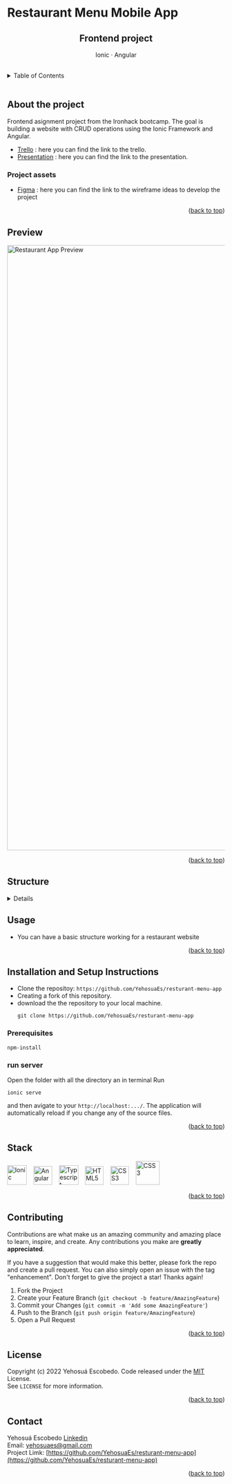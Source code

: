 <div id="top"></div>

# Restaurant Menu Mobile App

<div align="center"> 
  <div align="center">
    <h2>Frontend project</h2>
    <p>Ionic · Angular</p>
  </div>
</div>
</br>

<!-- TABLE OF CONTENTS -->
<details>
  <summary>Table of Contents</summary>
  <ol>
    <li>
      <a href="#about-the-project">About the project</a>
      <ul>
        <li><a href="#project-assets">Project assets </a></li>
      </ul>
    </li>
    <li>
     <a href="#structure">Structure</a>
   </li>
     <li><a href="#preview">Preview</a></li>
    <li>
        <a href="#installation-and-setup-instructions">Installation and Setup Instructions</a>
         <ul>
            <li><a href="#prerequisites">Prerequisites</a></li>
            <li><a href="#run-server">Run server</a></li>
        </ul>
    </li>
    <li><a href="#stack">Stack</a></li>
    <li><a href="#contributing">Contributing</a></li>
    <li><a href="#license">License</a></li>
    <li><a href="#contact">Contact</a></li>
  </ol>
</details>

</br>

## About the project

Frontend asignment project from the Ironhack bootcamp.
The goal is building a website with CRUD operations using the Ionic Framework and Angular.

- <a href="https://trello.com/b/1ch8lhXi/ionic-angular-proyecto-ironhack">Trello</a> : here you can find the link to the trello.
- <a href="https://docs.google.com/presentation/d/1noJfAu0VC0d96vVyPmmZ9pqLcB1yGTONpyLs4a4kXdQ/edit#slide=id.gc6f90357f_0_0">Presentation</a> : here you can find the link to the presentation.

### Project assets

- <a href="https://www.figma.com/file/u3KtbuAyopb2W4jzRiMEz8/IONIC-PROJECT?t=qrBXWqMIia4zzeDy-0">Figma</a> : here you can find the link to the wireframe ideas to develop the project

<p align="right">(<a href="#top">back to top</a>)

<!-- STRUCTURE -->

## Preview

<img width="1400" alt="Restaurant App Preview" src="https://user-images.githubusercontent.com/93733677/209320110-08f73230-2299-4500-8b71-4e6c9a07ed22.png">

<p align="right">(<a href="#top">back to top</a>)

<!-- STRUCTURE -->

## Structure

<details>

```
├─ app
|  ├─ auth
|  |  ├─ auth-routing.module.ts
|  |  ├─ auth.guard.spe.ts
|  |  ├─ auth.guard.ts
|  |  ├─ auth.module.ts
|  |  ├─ auth.page.html
|  |  ├─ auth.page.scss
|  |  ├─ auth.page.spec.ts
|  |  ├─ auth.page.ts
|  |  ├─ auth.srvice.spec.ts
|  |  ├─ auth.service.ts
|  |  └─ user.model.ts
|  ├─ contact
|  |  ├─ contact-routing.module.ts
|  |  ├─ contact.module.ts
|  |  ├─ contact.page.html
|  |  ├─ contact.page.scss
|  |  ├─ contact.page.spec.ts
|  |  └─ contact.page.ts
|  ├─ home
|  |  ├─ home-routing.module.ts
|  |  ├─ home.module.ts
|  |  ├─ home.page.html
|  |  ├─ home.page.scss
|  |  ├─ home.page.spec.ts
|  |  └─ home.page.ts
|  ├─ products
|  |  ├─ detail-product
|  |  |  ├── detail-product-routing.module.ts
|  |  |  ├── detail-product.module.ts
|  |  |  ├── detail-product.page.html
|  |  |  ├── detail-product.page.scss
|  |  |  ├── detail-product.page.spec.ts
|  |  |  └── detail-product.page.ts
|  |  ├─ edit-product
|  |  |  ├── edit-product-routing.module.ts
|  |  |  ├── edit-product.module.ts
|  |  |  ├── edit-product.page.html
|  |  |  ├── edit-product.page.scss
|  |  |  ├── edit-product.page.spec.ts
|  |  |  └── edit-product.page.ts
|  |  ├─ new-product
|  |  |  ├── new-product-routing.module.ts
|  |  |  ├── new-product.module.ts
|  |  |  ├── new-product.page.html
|  |  |  ├── new-product.page.scss
|  |  |  ├── new-product.page.spec.ts
|  |  |  └── new-product.page.ts
|  |  └─ product-item
|  |     ├── product-item.components.html
|  |     ├── product-item.components.scss
|  |     ├── product-item.components.spec.ts
|  |     └── product-item.components.ts
|  ├─ product.model.ts
|  ├─ product.service.ts
|  ├─ product.module.ts
|  ├─ product-routing.module.ts
|  ├─ product.page.html
|  ├─ product.page.scss
|  ├─ product.page.spec.ts
|  └─ product.page.ts
├── assets
├── environments
├── theme
├── global.scss
├── index.html
├── main.ts
├── polyfills.ts
├── test.ts
└── zone-flags.scss
```

<p align="right">(<a href="#top">back to top</a>)

</details>

<!-- USAGE -->

## Usage

- You can have a basic structure working for a restaurant website

<p align="right">(<a href="#top">back to top</a>)

<!-- INSTALLATION AND SETUP -->

## Installation and Setup Instructions

- Clone the repositoy: `https://github.com/YehosuaEs/resturant-menu-app`
- Creating a fork of this repository.
- download the the repository to your local machine.
  ```
  git clone https://github.com/YehosuaEs/resturant-menu-app
  ```

### Prerequisites

```
npm-install
```

### run server

Open the folder with all the directory an in terminal Run

```
ionic serve
```

and then avigate to your `http://localhost:.../`. The application will automatically reload if you change any of the source files.

<p align="right">(<a href="#top">back to top</a>)

<!-- STACK -->

## Stack

<div>
    <img width="45"  alt="Ionic" src="https://user-images.githubusercontent.com/93733677/209311910-ee8e535b-70e2-4d66-b8d0-dde9c963d502.png">&nbsp; &nbsp;
    <img width="43"  alt="Angular" src="https://material.angular.io/assets/img/homepage/angular-logo.svg">&nbsp; &nbsp;
    <img width="45"  alt="Typescript" src="https://upload.wikimedia.org/wikipedia/commons/thumb/4/4c/Typescript_logo_2020.svg/1200px-Typescript_logo_2020.svg.png">&nbsp; &nbsp;
    <img width="43" alt="HTML5" src="https://user-images.githubusercontent.com/93733677/175814924-338e3829-a7d8-4e3b-a9ff-6edf3d293a4f.png">&nbsp; &nbsp;
    <img width="43" alt="CSS3" src="https://user-images.githubusercontent.com/93733677/175814939-9e82779a-c8a2-4fe2-999a-22ff7ffb8282.png">&nbsp; &nbsp;
    <img width="55" alt="CSS3" src="https://upload.wikimedia.org/wikipedia/commons/thumb/9/96/Sass_Logo_Color.svg/1200px-Sass_Logo_Color.svg.png">&nbsp; &nbsp;

</div>

<p align="right">(<a href="#top">back to top</a>)

 <!-- CONTRIBUTING -->

## Contributing

Contributions are what make us an amazing community and amazing place to learn, inspire, and create. Any contributions you make are **greatly appreciated**.

If you have a suggestion that would make this better, please fork the repo and create a pull request. You can also simply open an issue with the tag "enhancement".
Don't forget to give the project a star! Thanks again!

1. Fork the Project
2. Create your Feature Branch (`git checkout -b feature/AmazingFeature`)
3. Commit your Changes (`git commit -m 'Add some AmazingFeature'`)
4. Push to the Branch (`git push origin feature/AmazingFeature`)
5. Open a Pull Request

<p align="right">(<a href="#top">back to top</a>)</p>
<!-- LICENSE -->

## License

Copyright (c) 2022 Yehosuá Escobedo. Code released under the [MIT]() License.
</br>
See `LICENSE` for more information.

<p align="right">(<a href="#top">back to top</a>)
 <!-- CONTACT -->

## Contact

Yehosuá Escobedo [Linkedin](https://www.linkedin.com/in/yehosua-escobedo/)  
Email: yehosuaes@gmail.com
</br>
Project Limk: [https://github.com/YehosuaEs/resturant-menu-app](https://github.com/YehosuaEs/resturant-menu-app)

<p align="right">(<a href="#top">back to top</a>)</p>
